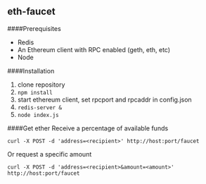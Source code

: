 ## eth-faucet

####Prerequisites

* Redis
* An Ethereum client with RPC enabled (geth, eth, etc)
* Node

####Installation
1. clone repository
2. `npm install`
3. start ethereum client, set rpcport and rpcaddr in config.json
4. `redis-server &`
5. `node index.js`

####Get ether
Receive a percentage of available funds

`curl -X POST -d 'address=<recipient>' http://host:port/faucet`

Or request a specific amount

`curl -X POST -d 'address=<recipient>&amount=<amount>' http://host:port/faucet`
